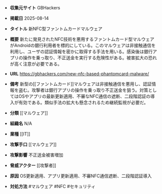 - **収集元サイト**
GBHackers

- **掲載日**
2025-08-14

- **タイトル**
新NFC型ファントムカードマルウェア

- **概要**
新たに発見されたNFC技術を悪用するファントムカード型マルウェアがAndroidの銀行利用者を標的にしている。このマルウェアは非接触通信を利用し、ユーザの認証情報を密かに取得する手法を用いる。感染後は銀行アプリの操作を乗っ取り、不正送金を実行する危険性がある。被害拡大の恐れが高く注意が必要である。

- **URL**
https://gbhackers.com/new-nfc-based-phantomcard-malware/

- **備考**
新型の[[ファントムカード]]マルウェアは非接触通信を悪用し、認証情報を盗む。攻撃者は銀行アプリの操作を乗っ取り不正送金を狙う。対策としてはOSやアプリの最新更新適用、不審なNFC通信の遮断、二段階認証の導入が有効である。類似手法の拡大も懸念されるため継続監視が必要だ。

- **分類**
[[マルウェア]]

- **組織名**
N/A

- **業種**
[[IT]]

- **攻撃手口**
[[マルウェア]]

- **攻撃影響**
不正送金被害増加

- **脅威アクター**
[[攻撃者]]

- **原因**
OS更新適用、アプリ更新適用、不審NFC通信遮断、二段階認証導入

- **対処方法**
#マルウェア #NFC #セキュリティ
